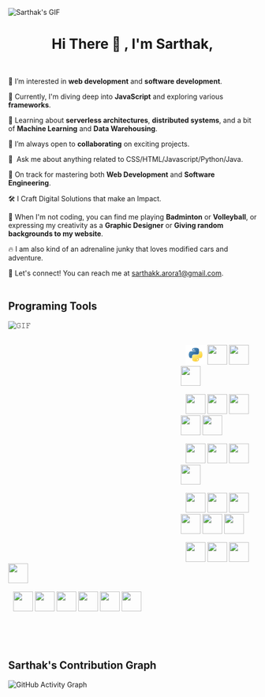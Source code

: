 ![Sarthak's GIF](https://camo.githubusercontent.com/aeccd107dc976c2b03742434d919359a948926e3b39c0c589df8ed66b69e915a/68747470733a2f2f7777772e63617265657267756964652e636f6d2f6361726565722f77702d636f6e74656e742f75706c6f6164732f323032302f30322f63732d616e2e676966)


<center>

# **Hi There 👋 ,  I'm Sarthak,**

</center>
<br>

👀 I’m interested in **web development** and **software development**.

🌱 Currently, I'm diving deep into **JavaScript** and exploring various **frameworks**.

🧐 Learning about **serverless architectures**, **distributed systems**, and a bit of **Machine Learning** and **Data Warehousing**.

💞️ I’m always open to **collaborating** on exciting projects.

💬 &nbsp;Ask me about anything related to CSS/HTML/Javascript/Python/Java.

🌱 On track for mastering both **Web Development** and **Software Engineering**.

🛠 I Craft Digital Solutions that make an Impact.

🎨 When I'm not coding, you can find me playing **Badminton** or **Volleyball**, or expressing my creativity as a **Graphic Designer** or **Giving random backgrounds to my website**.

🔥 I am also kind of an adrenaline junky that loves modified cars and adventure. 

📧 Let's connect! You can reach me at sarthakk.arora1@gmail.com.
&nbsp;
&nbsp;<br>
&nbsp;
&nbsp;


## Programing Tools

<a><img align="left" height="470" width="350" alt="𝙶𝙸𝙵" src="https://i.imgur.com/mtxy6y7.png"></a>

<br> 
<br> 

<code><img style="margin-left: 10px;" height="40" width="40" src="https://raw.githubusercontent.com/github/explore/80688e429a7d4ef2fca1e82350fe8e3517d3494d/topics/python/python.png"></code>
<code><img height="40" width="40" src="https://skillicons.dev/icons?i=java&theme=light"></code>
<code><img height="40" width="40" src="https://skillicons.dev/icons?i=c&theme=light"></code>
<code><img height="40" width="40" src="https://skillicons.dev/icons?i=cpp&theme=light"></code>

<code><img style="margin-left: 10px;" height="40" width="40" src="https://skillicons.dev/icons?i=javascript&theme=light"></code>
<code><img height="40" width="40" src="https://skillicons.dev/icons?i=r&theme=light"></code>
<code><img height="40" width="40" src="https://skillicons.dev/icons?i=firebase&theme=light"></code>
<code><img height="40" width="40" src="https://skillicons.dev/icons?i=sqlite&theme=light"></code>
<code><img height="40" width="40" src="https://skillicons.dev/icons?i=mysql&theme=light"></code>

<code><img style="margin-left: 10px;" height="40" width="40" src="https://skillicons.dev/icons?i=html&theme=light"></code>
<code><img height="40" width="40" src="https://skillicons.dev/icons?i=css&theme=light"></code>
<code><img height="40" width="40" src="https://skillicons.dev/icons?i=react&theme=light"></code>
<code><img height="40" width="40" src="https://skillicons.dev/icons?i=nextjs&theme=light"></code>

<code><img style="margin-left: 10px;" height="40" width="40" src="https://skillicons.dev/icons?i=tailwind&theme=light"></code>
<code><img height="40" width="40" src="https://skillicons.dev/icons?i=bootstrap&theme=light"></code>
<code><img height="40" width="40" src="https://skillicons.dev/icons?i=aws&theme=light"></code>
<code><img height="40" width="40" src="https://skillicons.dev/icons?i=cloudflare&theme=light"></code>
<code><img height="40" width="40" src="https://skillicons.dev/icons?i=netlify&theme=light"></code>
<code><img height="40" width="40" src="https://skillicons.dev/icons?i=docker&theme=light"></code>

<code><img style="margin-left: 10px;" height="40" width="40" src="https://skillicons.dev/icons?i=svg&theme=light"></code>
<code><img height="40" width="40" src="https://skillicons.dev/icons?i=figma&theme=light"></code>
<code><img height="40" width="40" src="https://skillicons.dev/icons?i=ps&theme=light"></code>
<code><img height="40" width="40" src="https://skillicons.dev/icons?i=git&theme=light"></code>

<code><img style="margin-left: 10px;" height="40" width="40" src="https://skillicons.dev/icons?i=github&theme=light"></code>
<code><img height="40" width="40" src="https://skillicons.dev/icons?i=gitlab&theme=light"></code>
<code><img height="40" width="40" src="https://skillicons.dev/icons?i=visualstudio&theme=light"></code>
<code><img height="40" width="40" src="https://skillicons.dev/icons?i=vscode&theme=light"></code>
<code><img height="40" width="40" src="https://skillicons.dev/icons?i=tensorflow&theme=light"></code>
<code><img height="40" width="40" src="https://skillicons.dev/icons?i=autocad&theme=light"></code>

<br>
<br>


<img src="https://i.postimg.cc/NFcy3t7v/ligne-gif-discord-line.gif)](https://postimg.cc/tZBC6LMB" width="1000" height="5" />


## Sarthak's Contribution Graph

![GitHub Activity Graph](https://github-readme-activity-graph.vercel.app/graph?username=sarthakkarora&bg_color=ffcfe9&color=9e4c98&line=9e4c98&point=403d3d&area=true&hide_border=true)
